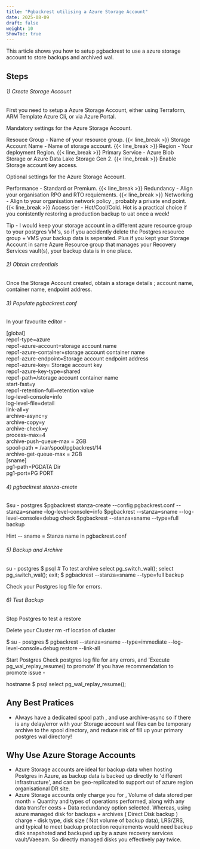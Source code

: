 ```yaml
---
title: "Pgbackrest utilising a Azure Storage Account"
date: 2025-08-09
draft: false
weight: 10
ShowToc: true
---
```


This article shows you how to setup pgbackrest to use a azure storage account to store backups 
and archived wal.

Steps
-----

###### 1) Create Storage Account

First you need to setup a Azure Storage Account, either using Terraform, ARM Template Azure Cli, or via Azure Portal.

Mandatory settings for the Azure Storage Account.

Resouce Group - Name of your resource group.
{{< line_break >}}
Storage Account Name - Name of storage account. 
{{< line_break >}}
Region -  Your deployment Region. 
{{< line_break >}}
Primary Service -  Azure Blob Storage or Azure Data Lake Storage Gen 2.
{{< line_break >}}
Enable Storage account key access.

Optional settings for the Azure Storage Account.

Performance - Standard or Premium. 
{{< line_break >}}
Redundancy - Align your organisation RPO and RTO requiements.
{{< line_break >}}
Networking - Align to your organisation network policy , probably a private end point.
{{< line_break >}}
Access tier -  Hot/Cool/Cold.  Hot is a practical choice if you conistently restoring a production backup to uat once a week!

Tip -  I would keep your storage account in a different azure resource group to your postgres VM's,
so if you accidently delete the Postgres resource group + VMS your backup data is seperated. Plus if you kept
your Storage Account in same Azure Resource group that manages your Recovery Services vault(s),  your backup data is in one place.
 

###### 2) Obtain credentials

Once the Storage Account created, obtain a storage details ; account name, container name, endpoint address.

###### 3) Populate pgbackrest.conf

In your favourite editor - 


[global]  
repo1-type=azure  
repo1-azure-account=storage account name  
repo1-azure-container=storage account container name  
repo1-azure-endpoint=Storage account endpoint address  
repo1-azure-key= Storage account key  
repo1-azure-key-type=shared  
repo1-path=/storage account container name  
start-fast=y  
repo1-retention-full=retention value  
log-level-console=info  
log-level-file=detail  
link-all=y  
archive-async=y  
archive-copy=y  
archive-check=y  
process-max=4  
archive-push-queue-max = 2GB  
spool-path             = /var/spool/pgbackrest/14  
archive-get-queue-max  = 2GB  
[sname]  
pg1-path=PGDATA Dir  
pg1-port=PG PORT  



###### 4) pgbackrest stanza-create

$su - postgres
$pgbackrest stanza-create --config pgbackrest.conf --stanza=sname –log-level-console=info
$pgbackrest --stanza=sname --log-level-console=debug check
$pgbackrest --stanza=sname --type=full backup

Hint -- sname = Stanza name in pgbackrest.conf

###### 5) Backup and Archive 

su - postgres
$ psql 	# To test archive
select pg_switch_wal(); select pg_switch_wal(); exit;
$ pgbackrest --stanza=sname --type=full backup

Check your Postgres log file for errors.

###### 6) Test Backup
Stop Postgres to test a restore 

Delete your Cluster  rm -rf  location of cluster 

$ su - postgres
$ pgbackrest --stanza=sname --type=immediate  --log-level-console=debug restore --link-all

Start Postgres
Check postgres log file for any errors, and 'Execute pg_wal_replay_resume() to promote' If you have
  recommendation to promote issue -  

hostname $ psql
  select pg_wal_replay_resume();


Any Best Pratices
---

* Always have a dedicated spool path , and use archive-async so  if there is any delay/error with your Storage account wal files can be temporary archive to the spool directory, and reduce risk of fill up your primary postgres wal directory!

Why Use Azure Storage Accounts
---

*  Azure Storage accounts are ideal for backup data when hosting Postgres in Azure, as backup data is backed up directly to 'different infrastructure', and can be geo-replicated to support out of azure region organisational DR site.
*  Azure Storage accounts only charge you for , Volume of data stored per month + Quantity and types of operations performed, along with any data transfer costs + Data redundancy option selected.  Whereas, using azure managed disk for backups + archives  ( Direct Disk backup ) charge - disk type, disk size ( Not volume of backup data), LRS/ZRS,  and typical to meet backup protection requirements would need backup disk snapshoted and backuped up by a azure recovery services vault/Vaeeam. So directly managed disks you effectively pay twice.
